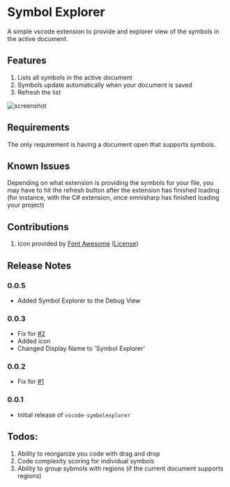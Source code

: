 # Symbol Explorer

A simple vscode extension to provide and explorer view of the symbols in the active document.

## Features

1. Lists all symbols in the active document
1. Symbols update automatically when your document is saved
1. Refresh the list

![screenshot](screenshots/_Extension_Development_Host__-_extension_ts_—_vscode-azureappservice.png)

## Requirements

The only requirement is having a document open that supports symbols.

## Known Issues

Depending on what extension is providing the symbols for your file, you may have to hit the refresh button after the extension has finished loading (for instance, with the C# extension, once omnisharp has finished loading your project)

## Contributions

1. Icon provided by [Font Awesome](https://fontawesome.com/icons/space-shuttle?style=solid) ([License](https://fontawesome.com/license))

## Release Notes

### 0.0.5

- Added Symbol Explorer to the Debug View

### 0.0.3

- Fix for [#2](https://github.com/sunmorgus/vscode-symbolexplorer/issues/2)
- Added icon
- Changed Display Name to 'Symbol Explorer'

### 0.0.2

- Fix for [#1](https://github.com/sunmorgus/vscode-symbolexplorer/issues/1)

### 0.0.1

- Initial release of `vscode-symbolexplorer`

## Todos:

1. Ability to reorganize you code with drag and drop
1. Code complexity scoring for individual symbols
1. Ability to group sybmols with regions (if the current document supports regions)
